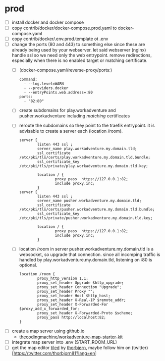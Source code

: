 # prod
- [ ] install docker and docker compose
- [ ] copy contrib/docker/docker-compose.prod.yaml to docker-compose.yaml
- [ ] copy contrib/docker/.env.prod.template ot .env
- [ ] change the ports (80 and 443) to something else since these are already being used by your webserver. let said webserver (nginx) handle ssl so we need only the web entrypoint. remove redirections, especially when there is no enabled target or matching certificate.
  - [ ] (docker-compose.yaml/reverse-proxy/ports:)
    ```
    command:
      - --log.level=WARN
      - --providers.docker
      - --entryPoints.web.address=:80
    ports:
      - "82:80"
    ```

  - [ ] create subdomains for play.workadventure and pusher.workadventure including *matching* certificates
  - [ ] reroute the subdomains so they point to the traefik entrypoint. it is advisable to create a server each (location /room).
    ```
    server {
            listen 443 ssl ;
            server_name play.workadventure.my.domain.tld;
            ssl_certificate      /etc/pki/tls/certs/play.workadventure.my.domain.tld.bundle;
            ssl_certificate_key  /etc/pki/tls/private/play.workadventure.my.domain.tld.key;

            location / {
                    proxy_pass  https://127.0.0.1:82;
                    include proxy.inc;
            }
    server {
            listen 443 ssl ;
            server_name pusher.workadventure.my.domain.tld;
            ssl_certificate      /etc/pki/tls/certs/pusher.workadventure.my.domain.tld.bundle;
            ssl_certificate_key  /etc/pki/tls/private/pusher.workadventure.my.domain.tld.key;

            location / {
                    proxy_pass  https://127.0.0.1:82;
                    include proxy.inc;
            }
    ```
  - [ ] location /room in server pusher.workadventure.my.domain.tld is a websocket, so upgrade that connection. since all incomping traffic is handled by play.workadventure.my.domain.tld, listening on :80 is optional.
    ```
    location /room {
            proxy_http_version 1.1;
            proxy_set_header Upgrade $http_upgrade;
            proxy_set_header Connection "Upgrade";
            proxy_set_header Proxy "";
            proxy_set_header Host $http_host;
            proxy_set_header X-Real-IP $remote_addr;
            proxy_set_header X-Forwarded-For $proxy_add_x_forwarded_for;
            proxy_set_header X-Forwarded-Proto $scheme;
            proxy_pass http://localhost:82;
    }
    ```
- [ ] create a map server using github.io
  - [thecodingmachine/workadventure-map-starter-kit](https://github.com/thecodingmachine/workadventure-map-starter-kit)
- [ ] integrate map server into .env (START_ROOM_URL)
- [ ] get the map editor [tiled](https://thorbjorn.itch.io/tiled?download) by [thorbjørn](https://itch.io/profile/thorbjorn), maybe follow him on (twitter)[https://twitter.com/thorbjorn81?lang=en]
